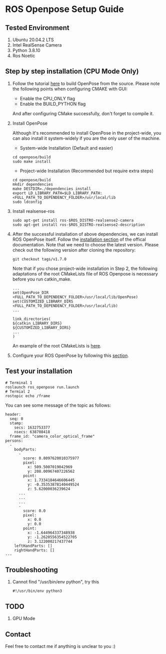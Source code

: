 # ROS Openpose Setup Guide

## Tested Environment
1. Ubuntu 20.04.2 LTS
2. Intel RealSense Camera
3. Python 3.8.10
4. Ros Noetic

## Step by step installation (CPU Mode Only)
1. Follow the tutorial [here](https://github.com/CMU-Perceptual-Computing-Lab/openpose/blob/master/doc/installation/0_index.md#compiling-and-running-openpose-from-source) to build OpenPose from the source. Please note the following points when configuring CMAKE with GUI:
    * Enable the CPU_ONLY flag
    * Enable the BUILD_PYTHON flag
    
    And after configuring CMake successfully, don't forget to compile it.

2. Install OpenPose

    Although it's recommended to install OpenPose in the project-wide, you can also install it system-widely if you are the only user of the machine.
    
    * System-wide Installation (Default and easier)
    ```
    cd openpose/build
    sudo make install
    ```

    * Project-wide Installation (Recommended but require extra steps)
    ```
    cd openpose/build
    mkdir dependencies
    make DESTDIR=./dependencies install
    export LD_LIBRARY_PATH=$LD_LIBRARY_PATH:<FULL_PATH_TO_DEPENDENCY_FOLDER>/usr/local/lib
    sudo ldconfig
    ```
    


2. Install realsense-ros
    ```
    sudo apt-get install ros-$ROS_DISTRO-realsense2-camera
    sudo apt-get install ros-$ROS_DISTRO-realsense2-description
    ```

3. After the successful installation of above dependencies, we can install ROS OpenPose itself. Follow the [installation section](https://github.com/ravijo/ros_openpose#installation) of the offical documentation. Note that we need to choose the latest version. Please check out the following version after cloning the repository:
    ```
    git checkout tags/v1.7.0
    ```

    Note that if you chose project-wide installation in Step 2, the following adaptations of the root CMakeLists file of ROS Openpose is necessary before you run catkin_make.
    ```
    ...
    set(OpenPose_DIR <FULL_PATH_TO_DEPENDENCY_FOLDER>/usr/local/lib/OpenPose)
    set(CUSTOMIZED_LIBRARY_DIRS <FULL_PATH_TO_DEPENDENCY_FOLDER>/usr/local/lib)
    ...

    link_directories(
    ${catkin_LIBRARY_DIRS}
    ${CUSTOMIZED_LIBRARY_DIRS}
    ...
    )

    ```
    An example of the root CMakeLists is [here](./CMakeLists.txt).
4. Configure your ROS OpenPose by following this [section](https://github.com/ravijo/ros_openpose/blob/47aca00ea38c3e3961483b9cb89fd99143ec0b13/README.md#configuration).

## Test your installation
```
# Terminal 1
roslaunch ros_openpose run.launch
# Termial 2
rostopic echo /frame
```

You can see some message of the topic as follows:
```
header: 
  seq: 0
  stamp: 
    secs: 1632753377
    nsecs: 638708418
  frame_id: "camera_color_optical_frame"
persons: 
  - 
    bodyParts: 
      - 
        score: 0.8097620010375977
        pixel: 
          x: 509.5007019042969
          y: 208.00967407226562
        point: 
          x: 1.7334184646606445
          y: -0.35353878140449524
          z: 5.62000036239624
      ...
      ...
      ...
      - 
        score: 0.0
        pixel: 
          x: 0.0
          y: 0.0
        point: 
          x: -1.644964337348938
          y: -1.2620556354522705
          z: 3.122000217437744
    leftHandParts: []
    rightHandParts: []
---
```


## Troubleshooting
1. Cannot find "/usr/bin/env python", try this
    ```
    #!/usr/bin/env python3
    ```

## TODO
1. GPU Mode

## Contact
Feel free to contact me if anything is unclear to you :)
